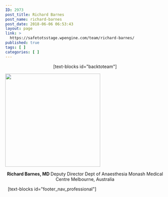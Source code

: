 ```yaml
---
ID: 2973
post_title: Richard Barnes
post_name: richard-barnes
post_date: 2018-06-06 06:53:43
layout: page
link: >
  https://safetotsstage.wpengine.com/team/richard-barnes/
published: true
tags: [ ]
categories: [ ]
---
```

<p style="text-align: center;">
  [text-blocks id="backtoteam"]
</p>

<img class="size-medium wp-image-2975 aligncenter" src="https://jelfgen.wpengine.com/wp-content/uploads/2018/06/Safetots-portrait-template-300x296.png" alt="" width="300" height="296" /> <p style="text-align: center;">
  <strong>Richard Barnes, MD </strong>Deputy Director Dept of Anaesthesia Monash Medical Centre Melbourne, Australia
</p>   [text-blocks id="footer_nav_professional"]